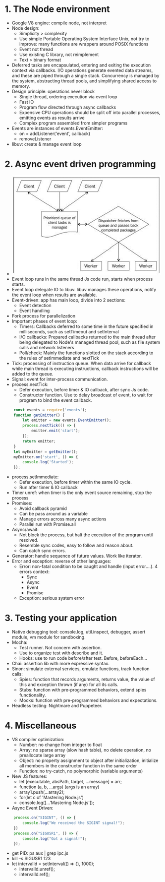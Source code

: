 # 1. The Node environment
- Google V8 engine: compile node, not interpret
- Node design:
  - Simplicity > complexity
  - Use simple Portable Operating System Interface Unix, not try to improve: many functions are wrappers around POSIX functions
  - Event not thread
  - Use existing C library, not reimplement
  - Text > binary format
- Deferred tasks are encapsulated, entering and exiting the execution context via callbacks. I/O operations generate evented data streams, and these are piped through a single stack. Concurrency is managed by the system, abstracting thread pools, and simplifying shared access to memory.
- Design principle: operations never block
  - Single thread, ordering execution via event loop
  - Fast IO
  - Program flow directed through async callbacks
  - Expensive CPU operations should be split off into parallel processes, emitting events as results arrive
  - Complex program assembled from simpler programs
- Events are instances of events.EventEmitter:
  - on = addListener('event', callback)
  - removeListener
- libuv: create & manage event loop

# 2. Async event driven programming
- <img src="./resources/async-event.png" width="656">
- Event loop runs in the same thread Js code run, starts when process starts.
- Event loop delegate IO to libuv. libuv manages these operations, notify the event loop when results are available.
- Event-driven: app has main loop, divide into 2 sections:
  - Event detection
  - Event handling
- Fork process for parallelization
- Important phases of event loop:
  - Timers: Callbacks deferred to some time in the future specified in milliseconds, such as setTimeout and setInterval
  - I/O callbacks: Prepared callbacks returned to the main thread after being delegated to Node's managed thread pool, such as file system calls and network listeners
  - Poll/check: Mainly the functions slotted on the stack according to the rules of setImmediate and nextTick
- Tick: processing of instruction queue. When data arrive for callback while main thread is executing instructions, callback instructions will be added to the queue.
- Signal: event for inter-process communication.
- process.nextTick:
  - Defer execution, before timer & IO callback, after sync Js code.
  - Constructor function. Use to delay broadcast of event, to wait for program to bind the event callback.
```javascript
    const events = require('events');
    function getEmitter() {
        let emitter = new events.EventEmitter();
        process.nextTick(() => {
            emitter.emit('start');
        });
        return emitter;
    }
    let myEmitter = getEmitter();
    myEmitter.on('start', () => {
        console.log('Started');
    });
```
- process.setImmediate:
  - Defer execution, before timer within the same IO cycle.
  - Run after timer & IO callback
- Timer unref: when timer is the only event source remaining, stop the process
- Promises:
  - Avoid callback pyramid
  - Can be pass around as a variable
  - Manage errors across many async actions
  - Parallel run with Promise.all
- Async/await:
  - Not block the process, but halt the execution of the program until resolved.
  - Resemble sync codes, easy to follow and reason about.
  - Can catch sync errors.
- Generator: handle sequence of future values. Work like iterator.
- Error and exception: reverse of other languages:
  - Error: non-fatal condition to be caught and handle (input error….). 4 errors context:
    - Sync
    - Async
    - Event
    - Promise
  - Exception: serious system error

# 3. Testing your application
- Native debugging tool: console.log, util.inspect, debugger, assert module, vm module for sandboxing.
- Mocha:
  - Test runner. Not concern with assertion.
  - Use to organize test with describe and it.
  - Hooks: use to run code before/after test. Before, beforeEach…
- Chai: assertion lib with more expressive syntax.
- Sinon: simulate external services, emulate functions, track function calls:
  - Spies: function that records arguments, returns value, the value of this and exception thrown (if any) for all its calls.
  - Stubs: function with pre-programmed behaviors, extend spies functionality.
  - Mocks: function with pre-programmed behaviors and expectations.
- Headless testing: Nightmare and Puppeteer.

# 4. Miscellaneous
- V8 compiler optimization:
  - Number: no change from integer to float
  - Array: no sparse array (slow hash table), no delete operation, no preallocate large array
  - Object: no property assignment to object after initialization, initialize all members in the constructor function in the same order
  - Function: no try-catch, no polymorphic (variable arguments)
- New JS features:
  - let [executable, absPath, target, ...message] = arr;
  - function (a, b, ...args) (args is an array)
  - array1.push(...array2);
  - for(let c of 'Mastering Node.js')
  - console.log([...'Mastering Node.js']);
- Async Event Driven:
```javascript
    process.on("SIGINT", () => {
        console.log("We received the SIGINT signal!");
    })
    process.on("SIGUSR1", () => {
        console.log("Got a signal!");
    });
```
- get PID: ps aux | grep ipc.js
- kill –s SIGUSR1 123
- let intervalId = setInterval(() => {}, 1000);
  - intervalId.unref();
  - intervalId.ref();
